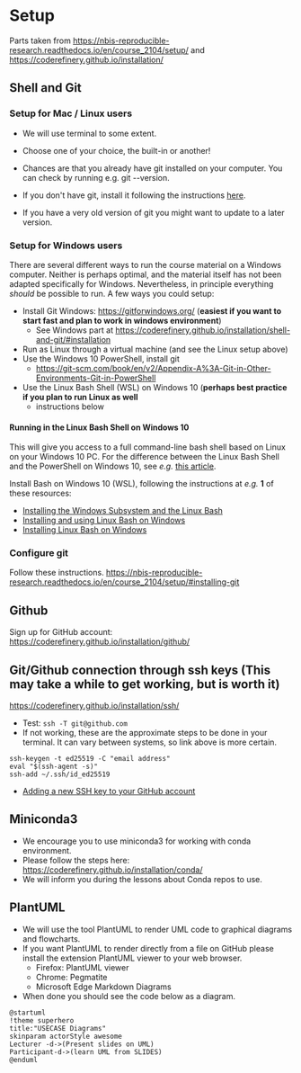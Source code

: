 # Setup
Parts taken from https://nbis-reproducible-research.readthedocs.io/en/course_2104/setup/
 and https://coderefinery.github.io/installation/

## Shell and Git

### Setup for Mac / Linux users
- We will use terminal to some extent.
- Choose one of your choice, the built-in or another!

- Chances are that you already have git installed on your computer. You can check by running e.g. git --version. 
- If you don't have git, install it following the instructions [here](https://git-scm.com/book/en/v2/Getting-Started-Installing-Git). 
- If you have a very old version of git you might want to update to a later version.


### Setup for Windows users

There are several different ways to run the course material on a Windows
computer. Neither is perhaps optimal, and the material itself has not been
adapted specifically for Windows. Nevertheless, in principle everything
*should* be possible to run. A few ways you could setup:

- Install Git Windows: https://gitforwindows.org/ (**easiest if you want to start fast and plan to work in windows environment**)
  - See Windows part at https://coderefinery.github.io/installation/shell-and-git/#installation
- Run as Linux through a virtual machine (and see the Linux setup above)
- Use the Windows 10 PowerShell, install git 
  - https://git-scm.com/book/en/v2/Appendix-A%3A-Git-in-Other-Environments-Git-in-PowerShell
- Use the Linux Bash Shell (WSL) on Windows 10 (**perhaps best practice if you plan to run Linux as well**
  - instructions below 

#### Running in the Linux Bash Shell on Windows 10

This will give you access to a full command-line bash shell based on Linux on your
Windows 10 PC. For the difference between the Linux Bash Shell and the PowerShell on Windows
10, see *e.g.* [this article](
https://searchitoperations.techtarget.com/tip/On-Windows-PowerShell-vs-Bash-comparison-gets-interesting).

Install Bash on Windows 10 (WSL), following the instructions at *e.g.* **1** of these
resources:

- [Installing the Windows Subsystem and the Linux Bash](https://docs.microsoft.com/en-us/windows/wsl/install-win10)
- [Installing and using Linux Bash on Windows](https://www.howtogeek.com/249966/how-to-install-and-use-the-linux-bash-shell-on-windows-10/)
- [Installing Linux Bash on Windows](https://itsfoss.com/install-bash-on-windows/)

### Configure git
Follow these instructions. https://nbis-reproducible-research.readthedocs.io/en/course_2104/setup/#installing-git

## Github
Sign up for GitHub account:
https://coderefinery.github.io/installation/github/

## Git/Github connection through ssh keys (This may take a while to get working, but is worth it)
https://coderefinery.github.io/installation/ssh/

- Test: `ssh -T git@github.com`
- If not working, these are the approximate steps to be done in your terminal. It can vary between systems, so link above is more certain.
```console
ssh-keygen -t ed25519 -C "email address"
eval "$(ssh-agent -s)"
ssh-add ~/.ssh/id_ed25519
```
- [Adding a new SSH key to your GitHub account](https://docs.github.com/en/authentication/connecting-to-github-with-ssh/adding-a-new-ssh-key-to-your-github-account)


## Miniconda3
- We encourage you to use miniconda3 for working with conda environment.
- Please follow the steps here: https://coderefinery.github.io/installation/conda/
- We will inform you during the lessons about Conda repos to use.

## PlantUML
- We will use the tool PlantUML to render UML code to graphical diagrams and flowcharts. 
- If you want PlantUML to render directly from a file on GitHub please install the extension PlantUML viewer to your web browser.
  - Firefox: PlantUML viewer
  - Chrome: Pegmatite
  - Microsoft Edge Markdown Diagrams
- When done you should see the code below as a diagram.

```plantuml
@startuml
!theme superhero
title:"USECASE Diagrams"
skinparam actorStyle awesome
Lecturer -d->(Present slides on UML)
Participant-d->(learn UML from SLIDES)
@enduml
```
